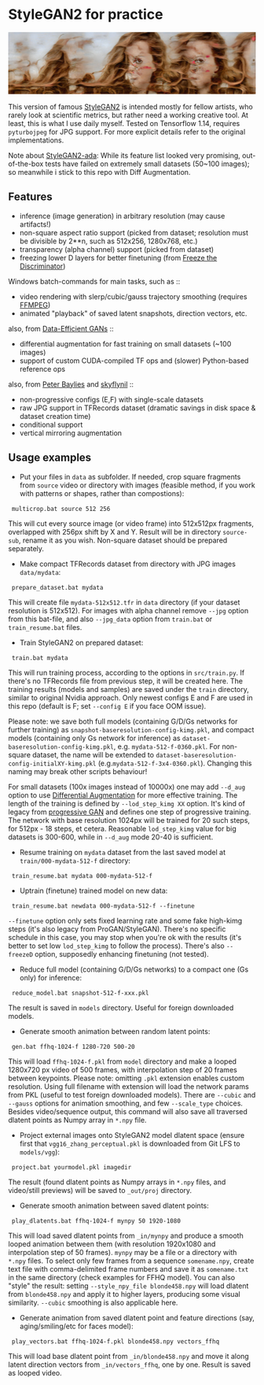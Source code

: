 # StyleGAN2 for practice

<p align='center'><img src='_out/mix_urart6-1024-f-4096-1024.jpg' /></p>

This version of famous [StyleGAN2] is intended mostly for fellow artists, who rarely look at scientific metrics, but rather need a working creative tool. At least, this is what I use daily myself. 
Tested on Tensorflow 1.14, requires `pyturbojpeg` for JPG support. For more explicit details refer to the original implementations. 

Note about [StyleGAN2-ada]: While its feature list looked very promising, out-of-the-box tests have failed on extremely small datasets (50~100 images); so meanwhile i stick to this repo with Diff Augmentation.

## Features
* inference (image generation) in arbitrary resolution (may cause artifacts!)
* non-square aspect ratio support (picked from dataset; resolution must be divisible by 2**n, such as 512x256, 1280x768, etc.)
* transparency (alpha channel) support (picked from dataset)
* freezing lower D layers for better finetuning (from [Freeze the Discriminator])

Windows batch-commands for main tasks, such as ::
* video rendering with slerp/cubic/gauss trajectory smoothing (requires [FFMPEG])
* animated "playback" of saved latent snapshots, direction vectors, etc.

also, from [Data-Efficient GANs] ::
* differential augmentation for fast training on small datasets (~100 images)
* support of custom CUDA-compiled TF ops and (slower) Python-based reference ops

also, from [Peter Baylies] and [skyflynil] ::
* non-progressive configs (E,F) with single-scale datasets
* raw JPG support in TFRecords dataset (dramatic savings in disk space & dataset creation time)
* conditional support 
* vertical mirroring augmentation

## Usage examples

* Put your files in `data` as subfolder. If needed, crop square fragments from `source` video or directory with images (feasible method, if you work with patterns or shapes, rather than compostions):
```
 multicrop.bat source 512 256 
```
This will cut every source image (or video frame) into 512x512px fragments, overlapped with 256px shift by X and Y. Result will be in directory `source-sub`, rename it as you wish. Non-square dataset should be prepared separately.

* Make compact TFRecords dataset from directory with JPG images `data/mydata`:
```
 prepare_dataset.bat mydata 
```
This will create file `mydata-512x512.tfr` in `data` directory (if your dataset resolution is 512x512). For images with alpha channel remove `--jpg` option from this bat-file, and also `--jpg_data` option from `train.bat` or `train_resume.bat` files. 

* Train StyleGAN2 on prepared dataset:
```
 train.bat mydata 
```
This will run training process, according to the options in `src/train.py`. If there's no TFRecords file from previous step, it will be created here. The training results (models and samples) are saved under the `train` directory, similar to original Nvidia approach. Only newest configs E and F are used in this repo (default is F; set `--config E` if you face OOM issue). 

Please note: we save both full models (containing G/D/Gs networks for further training) as `snapshot-baseresolution-config-kimg.pkl`, and compact models (containing only Gs network for inference) as  `dataset-baseresolution-config-kimg.pkl`, e.g. `mydata-512-f-0360.pkl`. For non-square dataset, the name will be extended to `dataset-baseresolution-config-initialXY-kimg.pkl` (e.g.`mydata-512-f-3x4-0360.pkl`). Changing this naming may break other scripts behaviour! 

For small datasets (100x images instead of 10000x) one may add `--d_aug` option to use [Differential Augmentation] for more effective training. 
The length of the training is defined by `--lod_step_kimg XX` option. It's kind of legacy from [progressive GAN] and defines one step of progressive training. The network with base resolution 1024px will be trained for 20 such steps, for 512px - 18 steps, et cetera. Reasonable `lod_step_kimg` value for big datasets is 300-600, while in `--d_aug` mode 20-40 is sufficient.

* Resume training on `mydata` dataset from the last saved model at `train/000-mydata-512-f` directory:
```
 train_resume.bat mydata 000-mydata-512-f
```

* Uptrain (finetune) trained model on new data:
```
 train_resume.bat newdata 000-mydata-512-f --finetune 
```
`--finetune` option only sets fixed learning rate and some fake high-kimg steps (it's also legacy from ProGAN/StyleGAN). There's no specific schedule in this case, you may stop when you're ok with the results (it's better to set low `lod_step_kimg` to follow the process). There's also `--freezeD` option, supposedly enhancing finetuning (not tested).

* Reduce full model (containing G/D/Gs networks) to a compact one (Gs only) for inference:
```
 reduce_model.bat snapshot-512-f-xxx.pkl 
```
The result is saved in `models` directory. Useful for foreign downloaded models.

* Generate smooth animation between random latent points:
```
 gen.bat ffhq-1024-f 1280-720 500-20 
```
This will load `ffhq-1024-f.pkl` from `model` directory and make a looped 1280x720 px video of 500 frames, with interpolation step of 20 frames between keypoints. Please note: omitting `.pkl` extension enables custom resolution. Using full filename with extension will load the network params from PKL (useful to test foreign downloaded models). There are `--cubic` and `--gauss` options for animation smoothing, and few `--scale_type` choices. Besides video/sequence output, this command will also save all traversed dlatent points as Numpy array in `*.npy` file.

* Project external images onto StyleGAN2 model dlatent space (ensure first that `vgg16_zhang_perceptual.pkl` is downloaded from Git LFS to `models/vgg`):
```
 project.bat yourmodel.pkl imagedir 
```
The result (found dlatent points as Numpy arrays in `*.npy` files, and video/still previews) will be saved to `_out/proj` directory. 

* Generate smooth animation between saved dlatent points:
```
 play_dlatents.bat ffhq-1024-f mynpy 50 1920-1080 
```
This will load saved dlatent points from `_in/mynpy` and produce a smooth looped animation between them (with resolution 1920x1080 and interpolation step of 50 frames). `mynpy` may be a file or a directory with `*.npy` files. To select only few frames from a sequence `somename.npy`, create text file with comma-delimited frame numbers and save it as `somename.txt` in the same directory (check examples for FFHQ model). You can also "style" the result: setting `--style_npy_file blonde458.npy` will load dlatent from `blonde458.npy` and apply it to higher layers, producing some visual similarity. `--cubic` smoothing is also applicable here. 

* Generate animation from saved dlatent point and feature directions (say, aging/smiling/etc for faces model):
```
 play_vectors.bat ffhq-1024-f.pkl blonde458.npy vectors_ffhq 
```
This will load base dlatent point from `_in/blonde458.npy` and move it along latent direction vectors from `_in/vectors_ffhq`, one by one. Result is saved as looped video. 

[StyleGAN2]: <https://github.com/NVlabs/stylegan2>
[StyleGAN2-ada]: <https://github.com/NVlabs/stylegan2-ada>
[Peter Baylies]: <https://github.com/pbaylies/stylegan2>
[skyflynil]: <https://github.com/skyflynil/stylegan2>
[Data-Efficient GANs]: <https://github.com/mit-han-lab/data-efficient-gans>
[Differential Augmentation]: <https://github.com/mit-han-lab/data-efficient-gans>
[Freeze the Discriminator]: <https://arxiv.org/abs/2002.10964>
[FFMPEG]: <https://ffmpeg.org/download.html>
[progressive GAN]: <https://github.com/tkarras/progressive_growing_of_gans>
